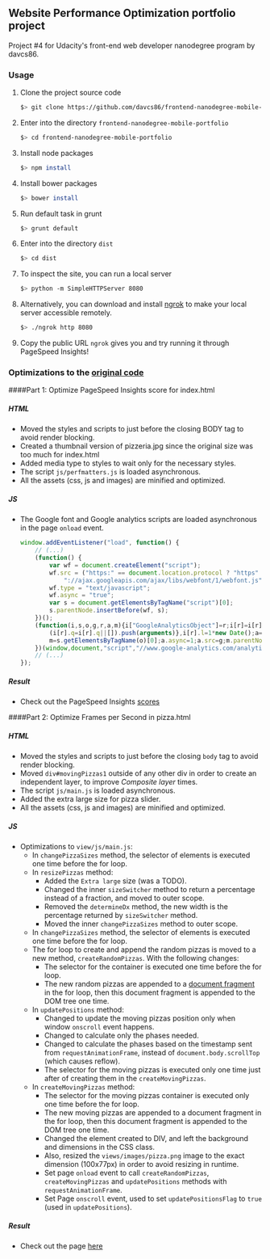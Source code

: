 ## Website Performance Optimization portfolio project

Project #4 for Udacity's front-end web developer nanodegree program by davcs86.

### Usage

1. Clone the project source code

    ```bash
    $> git clone https://github.com/davcs86/frontend-nanodegree-mobile-portfolio.git
    ```

1. Enter into the directory `frontend-nanodegree-mobile-portfolio`

    ```bash
    $> cd frontend-nanodegree-mobile-portfolio
    ```

1. Install node packages

    ```bash
    $> npm install
    ```

1. Install bower packages

    ```bash
    $> bower install
    ```

1. Run default task in grunt

    ```bash
    $> grunt default
    ```

1. Enter into the directory `dist`

    ```bash
    $> cd dist
    ```

1. To inspect the site, you can run a local server

    ```bash
    $> python -m SimpleHTTPServer 8080
    ```

1. Alternatively, you can download and install [ngrok](https://ngrok.com/) to make your local server accessible remotely.

    ``` bash
    $> ./ngrok http 8080
    ```

1. Copy the public URL `ngrok` gives you and try running it through PageSpeed Insights!


### Optimizations to the [original code](https://github.com/udacity/frontend-nanodegree-mobile-portfolio)

####Part 1: Optimize PageSpeed Insights score for index.html

##### HTML

- Moved the styles and scripts to just before the closing BODY tag to avoid render blocking.
- Created a thumbnail version of pizzeria.jpg since the original size was too much for index.html
- Added media type to styles to wait only for the necessary styles.
- The script `js/perfmatters.js` is loaded asynchronous.
- All the assets (css, js and images) are minified and optimized.

##### JS

- The Google font and Google analytics scripts are loaded asynchronous in the page `onload` event.
    ``` js
    window.addEventListener("load", function() {
        // (...)
        (function() {
            var wf = document.createElement("script");
            wf.src = ("https:" == document.location.protocol ? "https" : "http") +
                "://ajax.googleapis.com/ajax/libs/webfont/1/webfont.js";
            wf.type = "text/javascript";
            wf.async = "true";
            var s = document.getElementsByTagName("script")[0];
            s.parentNode.insertBefore(wf, s);
        })();
        (function(i,s,o,g,r,a,m){i["GoogleAnalyticsObject"]=r;i[r]=i[r]||function(){
            (i[r].q=i[r].q||[]).push(arguments)},i[r].l=1*new Date();a=s.createElement(o),
            m=s.getElementsByTagName(o)[0];a.async=1;a.src=g;m.parentNode.insertBefore(a,m)
        })(window,document,"script","//www.google-analytics.com/analytics.js","ga");
        // (...)
    });
    ```
##### Result

- Check out the PageSpeed Insights [scores](https://developers.google.com/speed/pagespeed/insights/?url=http%3A%2F%2Fd-castillo.info%2Fudacity%2Ffrontend-nanodegree-mobile-portfolio%2F&tab=mobile)

####Part 2: Optimize Frames per Second in pizza.html

##### HTML

- Moved the styles and scripts to just before the closing `body` tag to avoid render blocking.
- Moved `div#movingPizzas1` outside of any other div in order to create an independent layer, to improve _Composite layer_ times.
- The script `js/main.js` is loaded asynchronous.
- Added the extra large size for pizza slider.
- All the assets (css, js and images) are minified and optimized.

##### JS

- Optimizations to `view/js/main.js`:
    - In `changePizzaSizes` method, the selector of elements is executed one time before the for loop.
    - In `resizePizzas` method:
        - Added the `Extra large` size (was a TODO).
        - Changed the inner `sizeSwitcher` method to return a percentage instead of a fraction, and moved to outer scope.
        - Removed the `determineDx` method, the new width is the percentage returned by `sizeSwitcher` method.
        - Moved the inner `changePizzaSizes` method to outer scope.
    - In `changePizzaSizes` method, the selector of elements is executed one time before the for loop.
    - The for loop to create and append the random pizzas is moved to a new method, `createRandomPizzas`. With the following changes:
        - The selector for the container is executed one time before the for loop.
        - The new random pizzas are appended to a [document fragment](https://developer.mozilla.org/en/docs/Web/API/DocumentFragment) in the for loop, then this document fragment is appended to the DOM tree one time.
    - In `updatePositions` method:
        - Changed to update the moving pizzas position only when window `onscroll` event happens.
        - Changed to calculate only the phases needed.
        - Changed to calculate the phases based on the timestamp sent from `requestAnimationFrame`, instead of `document.body.scrollTop` (which causes reflow).
        - The selector for the moving pizzas is executed only one time just after of creating them in the `createMovingPizzas`.
    - In `createMovingPizzas` method:
        - The selector for the moving pizzas container is executed only one time before the for loop.
        - The new moving pizzas are appended to a document fragment in the for loop, then this document fragment is appended to the DOM tree one time.
        - Changed the element created to DIV, and left the background and dimensions in the CSS class.
        - Also, resized the `views/images/pizza.png` image to the exact dimension (100x77px) in order to avoid resizing in runtime.
        - Set page `onload` event to call `createRandomPizzas`, `createMovingPizzas` and `updatePositions` methods with `requestAnimationFrame`.
        - Set Page `onscroll` event, used to set `updatePositionsFlag` to `true` (used in `updatePositions`).

##### Result

- Check out the page [here](http://d-castillo.info/udacity/frontend-nanodegree-mobile-portfolio/views/pizza.html)
